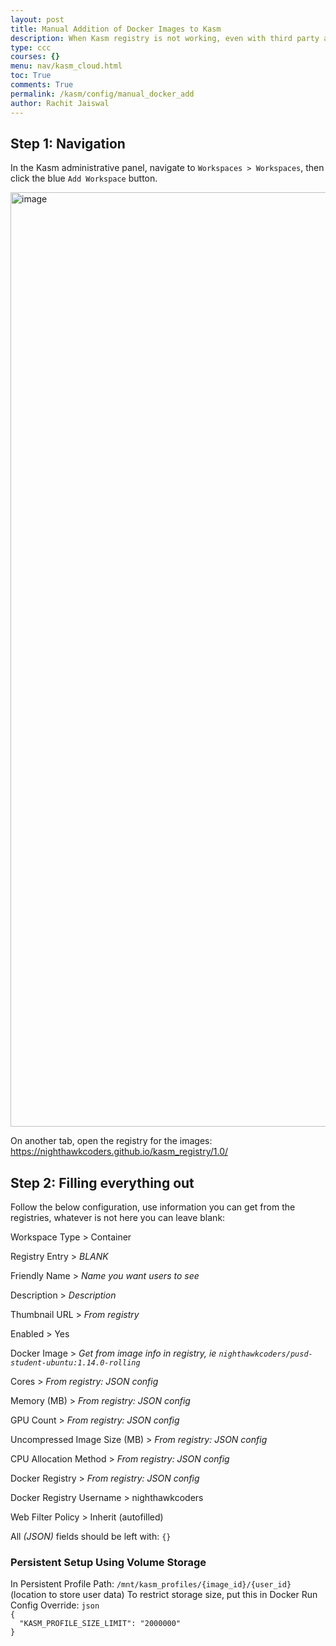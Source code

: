 ```yaml
---
layout: post
title: Manual Addition of Docker Images to Kasm
description: When Kasm registry is not working, even with third party additions, there are ways to directly import a docker image from dockerhub.
type: ccc
courses: {}
menu: nav/kasm_cloud.html
toc: True
comments: True
permalink: /kasm/config/manual_docker_add
author: Rachit Jaiswal
---
```


<h2>Step 1: Navigation</h2>

<p>In the Kasm administrative panel, navigate to <code>Workspaces &gt; Workspaces</code>, then click the blue <code>Add Workspace</code> button.</p>

<p><img width="1495" alt="image" src="https://github.com/nighthawkcoders/kasmv2/assets/56803677/891129d1-cca3-4c26-ad6f-3f7d0bd73399"></p>

<p>On another tab, open the registry for the images: <a href="https://nighthawkcoders.github.io/kasm_registry/1.0/">https://nighthawkcoders.github.io/kasm_registry/1.0/</a></p>

<h2>Step 2: Filling everything out</h2>

<p>Follow the below configuration, use information you can get from the registries, whatever is not here you can leave blank:</p>

<p>Workspace Type &gt; Container

Registry Entry &gt; <em>BLANK</em>

Friendly Name &gt; <em>Name you want users to see</em>

Description &gt; <em>Description</em>

Thumbnail URL &gt; <em>From registry</em>

Enabled &gt; Yes

Docker Image &gt; <em>Get from image info in registry, ie <code>nighthawkcoders/pusd-student-ubuntu:1.14.0-rolling</code></em>

Cores &gt; <em>From registry: JSON config</em>

Memory (MB) &gt; <em>From registry: JSON config</em>

GPU Count &gt; <em>From registry: JSON config</em>

Uncompressed Image Size (MB) &gt; <em>From registry: JSON config</em>

CPU Allocation Method &gt; <em>From registry: JSON config</em>

Docker Registry &gt; <em>From registry: JSON config</em>

Docker Registry Username &gt; nighthawkcoders

Web Filter Policy &gt; Inherit (autofilled)

All <em>(JSON)</em> fields should be left with: <code>{}</code></p>

<h3>Persistent Setup Using Volume Storage</h3>
<p>In Persistent Profile Path: <code>/mnt/kasm_profiles/{image_id}/{user_id}</code> (location to store user data)
To restrict storage size, put this in Docker Run Config Override:
<code>json
{
  "KASM_PROFILE_SIZE_LIMIT": "2000000"
}</code></p>
